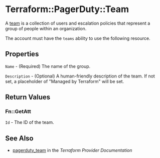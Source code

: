 # Terraform::PagerDuty::Team

A [team](https://v2.developer.pagerduty.com/v2/page/api-reference#!/Teams/get_teams) is a collection of users and escalation policies that represent a group of people within an organization.

The account must have the `teams` ability to use the following resource.

## Properties

`Name` - (Required) The name of the group.

`Description` - (Optional) A human-friendly description of the team.
If not set, a placeholder of "Managed by Terraform" will be set.


## Return Values

### Fn::GetAtt

`Id` - The ID of the team.

## See Also

* [pagerduty_team](https://www.terraform.io/docs/providers/pagerduty/r/team.html) in the _Terraform Provider Documentation_
